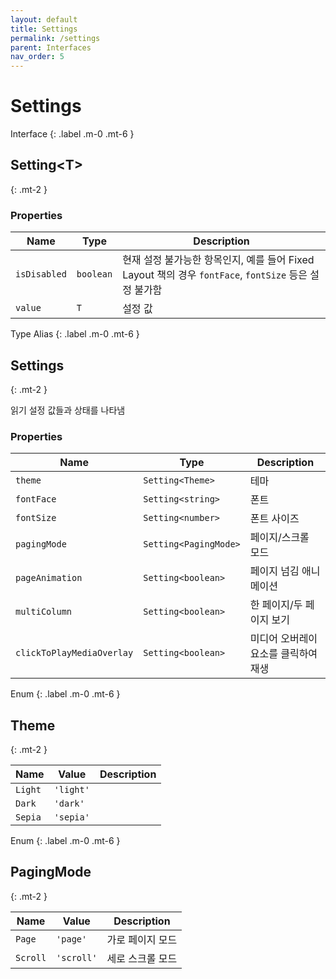 ```yaml
---
layout: default
title: Settings
permalink: /settings
parent: Interfaces
nav_order: 5
---
```


# Settings

Interface
{: .label .m-0 .mt-6 }

## Setting\<T\>
{: .mt-2 }

### Properties

| Name         | Type      | Description                                                                                           |
| ------------ | --------- | ----------------------------------------------------------------------------------------------------- |
| `isDisabled` | `boolean` | 현재 설정 불가능한 항목인지, 예를 들어 Fixed Layout 책의 경우 `fontFace`, `fontSize` 등은 설정 불가함 |
| `value`      | `T`       | 설정 값                                                                                               |



Type Alias
{: .label .m-0 .mt-6 }

## Settings
{: .mt-2 }

읽기 설정 값들과 상태를 나타냄

### Properties

| Name                      | Type                  | Description |
| ------------------------- | --------------------- | -|
| `theme`                   | `Setting<Theme>`      | 테마 |
| `fontFace`                | `Setting<string>`     | 폰트 |
| `fontSize`                | `Setting<number>`     | 폰트 사이즈 |
| `pagingMode`              | `Setting<PagingMode>` | 페이지/스크롤 모드 |
| `pageAnimation`           | `Setting<boolean>`    | 페이지 넘김 애니메이션 |
| `multiColumn`             | `Setting<boolean>`    | 한 페이지/두 페이지 보기 |
| `clickToPlayMediaOverlay` | `Setting<boolean>`    | 미디어 오버레이 요소를 클릭하여 재생 |


Enum
{: .label .m-0 .mt-6 }

## Theme
{: .mt-2 }

| Name    | Value     | Description |
| ------- | --------- | ----------- |
| `Light` | `'light'` |             |
| `Dark`  | `'dark'`  |             |
| `Sepia` | `'sepia'` |             |


Enum
{: .label .m-0 .mt-6 }

## PagingMode
{: .mt-2 }

| Name     | Value      | Description      |
| -------- | ---------- | ---------------- |
| `Page`   | `'page'`   | 가로 페이지 모드   |
| `Scroll` | `'scroll'` | 세로 스크롤 모드 |
